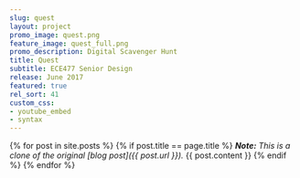 ```yaml
---
slug: quest
layout: project
promo_image: quest.png
feature_image: quest_full.png
promo_description: Digital Scavenger Hunt
title: Quest
subtitle: ECE477 Senior Design
release: June 2017
featured: true
rel_sort: 41
custom_css:
- youtube_embed
- syntax
---
```


{% for post in site.posts %}
{% if post.title == page.title %}
  *<strong>Note:</strong> This is a clone of the original [blog post]({{ post.url }}).*
  {{ post.content }}
{% endif %}
{% endfor %}
